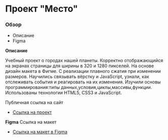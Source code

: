 # Проект "Место"

### Обзор
* Описание
* Figma

**Описание**

 Учебный проект о городах нашей планеты. Корректно отображающийся на экранах  страницы для ширины в 320 и 1280 пикселей. На основе дизайн макета в Фигме. С реализации плавного сжатия при изменении размеров. Научились связывать вёрстку и JavaScript, узнали, как отслеживать события и реагировать на их изменения.
 Изучили основы программирования:типы данных,условия,циклы,массивы,функции.
 Использованы технологии HTML5, CSS3 и JavaScript.

 Публичная ссылка на сайт
 * [Ссылка на проект](https://alevtinakat.github.io/mesto/index.html)



**Figma**
Ссылка на макет
* [Ссылка на макет в Figma](https://www.figma.com/file/nlYpT4VhFiwimn2YlncrcF/JavaScript.-Sprint-5?node-id=0%3A1)
